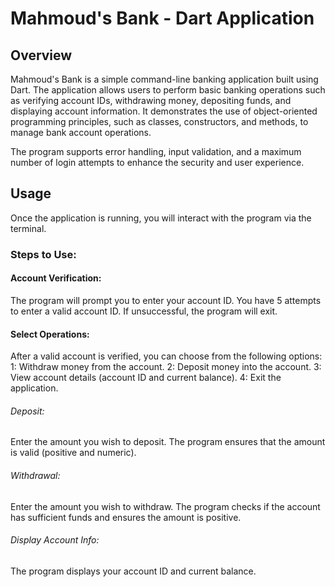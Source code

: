 # Mahmoud's Bank - Dart Application

## Overview
Mahmoud's Bank is a simple command-line banking application built using Dart. The application allows users to perform basic banking operations such as verifying account IDs, withdrawing money, depositing funds, and displaying account information. It demonstrates the use of object-oriented programming principles, such as classes, constructors, and methods, to manage bank account operations.

The program supports error handling, input validation, and a maximum number of login attempts to enhance the security and user experience.

## Usage
Once the application is running, you will interact with the program via the terminal.

### Steps to Use:
#### Account Verification:

The program will prompt you to enter your account ID.
You have 5 attempts to enter a valid account ID. If unsuccessful, the program will exit.

#### Select Operations:

After a valid account is verified, you can choose from the following options:
1: Withdraw money from the account.
2: Deposit money into the account.
3: View account details (account ID and current balance).
4: Exit the application.
###### Deposit:
Enter the amount you wish to deposit. The program ensures that the amount is valid (positive and numeric).

###### Withdrawal:
 Enter the amount you wish to withdraw. The program checks if the account has sufficient funds and ensures the amount is positive.

###### Display Account Info:
 The program displays your account ID and current balance.
